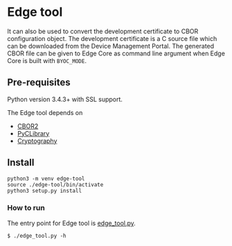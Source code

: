 # Edge tool

It can also be used to convert the development certificate to CBOR configuration object. The development certificate is a C source file which can be downloaded from the Device Management Portal.
The generated CBOR file can be given to Edge Core as command line argument when Edge Core is built with `BYOC_MODE`.

## Pre-requisites

Python version 3.4.3+ with SSL support.

The Edge tool depends on
 * [CBOR2](https://pypi.org/project/cbor2)
 * [PyCLibrary](https://pypi.org/project/pyclibrary)
 * [Cryptography](https://pypi.org/project/cryptography/)

## Install

```
python3 -m venv edge-tool
source ./edge-tool/bin/activate
python3 setup.py install
```

### How to run

The entry point for Edge tool is [edge_tool.py](./edge_tool.py).

```
$ ./edge_tool.py -h
```